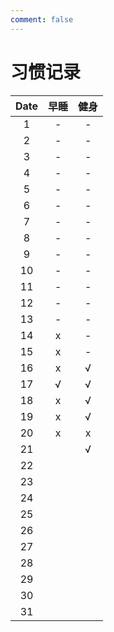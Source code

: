 ```yaml
---
comment: false
---
```


# 习惯记录

| Date | 早睡 | 健身 |
|:----:|:----:|:----:|
| 1    | -    | -    |
| 2    | -    | -    |
| 3    | -    | -    |
| 4    | -    | -    |
| 5    | -    | -    |
| 6    | -    | -    |
| 7    | -    | -    |
| 8    | -    | -    |
| 9    | -    | -    |
| 10   | -    | -    |
| 11   | -    | -    |
| 12   | -    | -    |
| 13   | -    | -    |
| 14   | x    | -    |
| 15   | x    | -    |
| 16   | x    | √   |
| 17   | √   | √   |
| 18   | x    | √   |
| 19   | x    | √   |
| 20   | x    | x    |
| 21   |      | √   |
| 22   |      |      |
| 23   |      |      |
| 24   |      |      |
| 25   |      |      |
| 26   |      |      |
| 27   |      |      |
| 28   |      |      |
| 29   |      |      |
| 30   |      |      |
| 31   |      |      |
